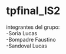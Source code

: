 # tpfinal_IS2
integrantes del grupo: <br/>
-Soria Lucas <br/>
-Bompadre Faustino <br/>
-Sandoval Lucas <br/>
